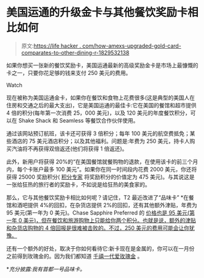 # 美国运通的升级金卡与其他餐饮奖励卡相比如何

> 原文:[https://life hacker . com/how-amexs-upgraded-gold-card-comparates-to-other-dining-r-1829532138](https://lifehacker.com/how-amexs-upgraded-gold-card-compares-to-other-dining-r-1829532138)

如果你想买一张新的餐饮奖励卡，美国运通最新的高级奖励金卡是市场上最慷慨的卡之一，只要你花足够的钱来支付 250 美元的费用。

Watch

现在被称为美国运通金卡，如果你在餐饮和食物上花费很多(这是典型的美国人在住房和交通之后的最大支出)，它是美国运通的最佳卡:它在美国的餐馆和超市提供 4 倍的积分(每年第一次消费 25，000 美元)，以及 120 美元的年度餐饮积分，可以在 Shake Shack 和 Seamless 等餐饮合作伙伴使用。

通过该网站预订航班，该卡还可获得 3 倍积分；每年 100 美元的航空费抵免；某些酒店的 75 美元酒店积分；以及其他福利。问题是:年费为 250 美元，持卡人购买汽油将不再获得双倍返还(他们将获得 1 倍返还)。

此外，新用户将获得 20%的“在美国餐馆就餐购物的退款，在使用该卡的前三个月内，每个卡账户最多 100 美元”。如果你在同一时间段内花费 2000 美元，你还将获得 25000 奖励积分( [积分专家](https://thepointsguy.com/news/amex-gold-current-offer/) 将奖励积分的价值定为 475 美元)。与其说这是一张给狂热的旅行者的奖励卡，不如说是给狂热的美食家的。

那么，它与其他餐饮奖励卡相比如何呢？请记住，T2 最近改进了“品味卡” *在餐馆和酒吧提供 4%的回扣，在杂货店提供 2%的回扣，还有其他额外津贴，年费为 95 美元(第一年为 0 美元)。Chase Sapphire Preferred 的 [价格也是 95 美元(第一年 0 美元)，但在餐饮和旅游购物上只能给你两个积分。也就是说，额外的津贴和杂货店购物的 4 倍回报是很难被击败的。不过，250 美元的费用可能会让你犹豫。](https://www.creditcards.com/credit-cards/chase-sapphire-preferred-card/?)

还有一个额外的好处，取决于你如何看待它:新卡现在是金属的，你可以在一月份之前得到玫瑰金的。因为我们都知道 [千禧一代爱玫瑰金](https://gizmodo.com/rose-gold-is-the-best-thing-thats-ever-happened-to-tech-1795141202) 。

**充分披露:我有首都一号品味卡。*